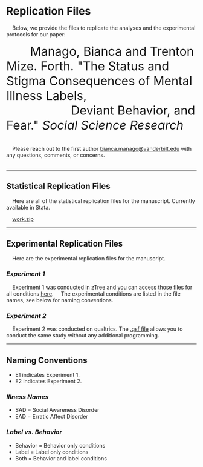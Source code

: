 # Replication Files

&nbsp;&nbsp;&nbsp; Below, we provide the files to replicate the analyses and the experimental protocols for our paper:
<br>
<br>
<font size="6">
&nbsp;&nbsp;&nbsp;&nbsp;&nbsp;&nbsp; Manago, Bianca and Trenton Mize. Forth. "The Status and Stigma Consequences of Mental Illness Labels, <br> &nbsp;&nbsp;&nbsp;&nbsp;&nbsp;&nbsp;&nbsp;&nbsp;&nbsp;&nbsp;&nbsp;&nbsp;&nbsp;&nbsp;&nbsp;&nbsp;&nbsp;&nbsp;  Deviant Behavior, and Fear." <i>Social Science Research</i>
</font>  
<br>
<br>
&nbsp;&nbsp;&nbsp; Please reach out to the first author bianca.manago@vanderbilt.edu with any questions, comments, or concerns.
<br>
<br>
<hr/> 

## Statistical Replication Files
&nbsp;&nbsp;&nbsp; Here are all of the statistical replication files for the manuscript. Currently available in Stata. 

&nbsp;&nbsp;&nbsp; [work.zip](https://github.com/biancamanago/mtc_SSR_replication/blob/5f63fe006dbf6e94ae9f75e59ac76c5f24f729ae/work.zip)

<hr/> 

## Experimental Replication Files
&nbsp;&nbsp;&nbsp; Here are the experimental replication files for the manuscript.

### <i>Experiment 1</i>
&nbsp;&nbsp;&nbsp; Experiment 1 was conducted in zTree and you can access those files for all conditions [here](https://github.com/biancamanago/mtc_2022_SSR_replication-files/blob/94b2681d0e2a531bb1d714b11242dc276a7f439c/ztree.zip).
&nbsp;&nbsp;&nbsp; The experimental conditions are listed in the file names, see below for naming conventions. 


### <i>Experiment 2</i>
&nbsp;&nbsp;&nbsp; Experiment 2 was conducted on qualtrics. The [.qsf file](https://github.com/biancamanago/mtc_2022_SSR_replication-files/blob/125698aa203e18104ac4ee5d22f7a08eabb91f29/mtc-E2-SSR_Replication.qsf) allows you to conduct the same study without any additional programming.

<hr/> 

## Naming Conventions
- E1 indicates Experiment 1.
- E2 indicates Experiment 2.

### <i>Illness Names</i>
- SAD = Social Awareness Disorder
- EAD = Erratic Affect Disorder

### <i>Label vs. Behavior</i>
- Behavior = Behavior only conditions
- Label = Label only conditions
- Both = Behavior and label conditions

